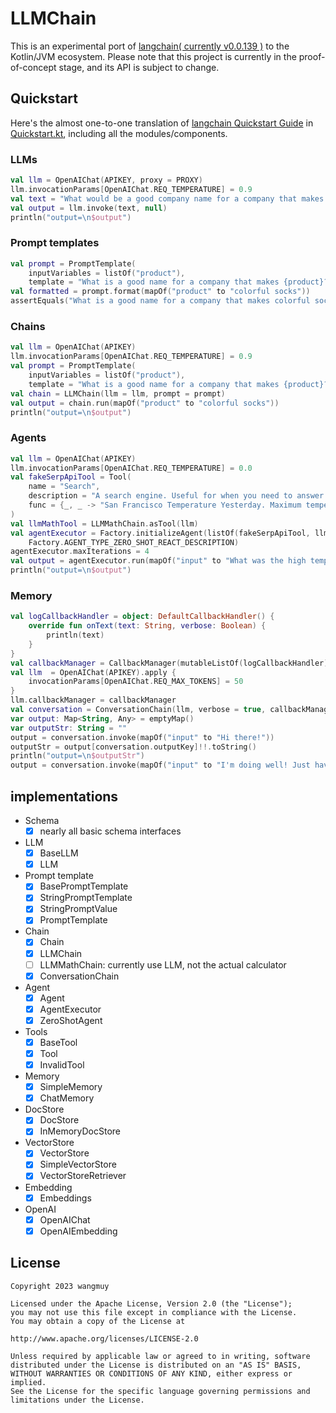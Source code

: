 # LLMChain
This is an experimental port of [langchain( currently v0.0.139 )](https://github.com/hwchase17/langchain/tree/v0.0.139) to the Kotlin/JVM ecosystem.
Please note that this project is currently in the proof-of-concept stage,
and its API is subject to change.

## Quickstart
Here's the almost one-to-one translation of  [langchain Quickstart Guide](https://python.langchain.com/docs/get_started/quickstart)
 in [Quickstart.kt](https://github.com/wangmuy/llmchain/blob/main/core/src/test/kotlin/com/wangmuy/llmchain/Quickstart.kt), including all the modules/components.

### LLMs
```kotlin
val llm = OpenAIChat(APIKEY, proxy = PROXY)
llm.invocationParams[OpenAIChat.REQ_TEMPERATURE] = 0.9
val text = "What would be a good company name for a company that makes colorful socks?"
val output = llm.invoke(text, null)
println("output=\n$output")
```

### Prompt templates
```kotlin
val prompt = PromptTemplate(
    inputVariables = listOf("product"),
    template = "What is a good name for a company that makes {product}?")
val formatted = prompt.format(mapOf("product" to "colorful socks"))
assertEquals("What is a good name for a company that makes colorful socks?", formatted)
```

### Chains
```kotlin
val llm = OpenAIChat(APIKEY)
llm.invocationParams[OpenAIChat.REQ_TEMPERATURE] = 0.9
val prompt = PromptTemplate(
    inputVariables = listOf("product"),
    template = "What is a good name for a company that makes {product}?")
val chain = LLMChain(llm = llm, prompt = prompt)
val output = chain.run(mapOf("product" to "colorful socks"))
println("output=\n$output")
```

### Agents
```kotlin
val llm = OpenAIChat(APIKEY)
llm.invocationParams[OpenAIChat.REQ_TEMPERATURE] = 0.0
val fakeSerpApiTool = Tool(
    name = "Search",
    description = "A search engine. Useful for when you need to answer questions about current events. Input should be a search query.",
    func = {_, _ -> "San Francisco Temperature Yesterday. Maximum temperature yesterday: 57 °F (at 1:56 pm) Minimum temperature yesterday: 49 °F (at 1:56 am)"}
)
val llmMathTool = LLMMathChain.asTool(llm)
val agentExecutor = Factory.initializeAgent(listOf(fakeSerpApiTool, llmMathTool), llm,
    Factory.AGENT_TYPE_ZERO_SHOT_REACT_DESCRIPTION)
agentExecutor.maxIterations = 4
val output = agentExecutor.run(mapOf("input" to "What was the high temperature in SF yesterday in Fahrenheit? What is that number raised to the .023 power?"))
println("output=\n$output")
```

### Memory
```kotlin
val logCallbackHandler = object: DefaultCallbackHandler() {
    override fun onText(text: String, verbose: Boolean) {
        println(text)
    }
}
val callbackManager = CallbackManager(mutableListOf(logCallbackHandler))
val llm  = OpenAIChat(APIKEY).apply {
    invocationParams[OpenAIChat.REQ_MAX_TOKENS] = 50
}
llm.callbackManager = callbackManager
val conversation = ConversationChain(llm, verbose = true, callbackManager = callbackManager)
var output: Map<String, Any> = emptyMap()
var outputStr: String = ""
output = conversation.invoke(mapOf("input" to "Hi there!"))
outputStr = output[conversation.outputKey]!!.toString()
println("output=\n$outputStr")
output = conversation.invoke(mapOf("input" to "I'm doing well! Just having a conversation with an AI."))
```

## implementations
- Schema
  - [x] nearly all basic schema interfaces
- LLM
  - [x] BaseLLM
  - [x] LLM
- Prompt template
  - [x] BasePromptTemplate
  - [x] StringPromptTemplate
  - [x] StringPromptValue
  - [x] PromptTemplate
- Chain
  - [x] Chain
  - [x] LLMChain
  - [ ] LLMMathChain: currently use LLM, not the actual calculator
  - [x] ConversationChain
- Agent
  - [x] Agent
  - [x] AgentExecutor
  - [x] ZeroShotAgent
- Tools
  - [x] BaseTool
  - [x] Tool
  - [x] InvalidTool
- Memory
  - [x] SimpleMemory
  - [x] ChatMemory
- DocStore
  - [x] DocStore
  - [x] InMemoryDocStore
- VectorStore
  - [x] VectorStore
  - [x] SimpleVectorStore
  - [x] VectorStoreRetriever
- Embedding
  - [x] Embeddings
- OpenAI
  - [x] OpenAIChat
  - [x] OpenAIEmbedding

## License
```text
Copyright 2023 wangmuy

Licensed under the Apache License, Version 2.0 (the "License");
you may not use this file except in compliance with the License.
You may obtain a copy of the License at

http://www.apache.org/licenses/LICENSE-2.0

Unless required by applicable law or agreed to in writing, software
distributed under the License is distributed on an "AS IS" BASIS,
WITHOUT WARRANTIES OR CONDITIONS OF ANY KIND, either express or implied.
See the License for the specific language governing permissions and
limitations under the License.
```
